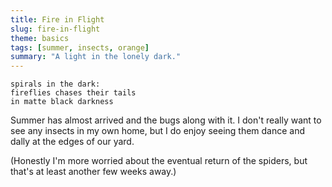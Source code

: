 ```yaml
---
title: Fire in Flight
slug: fire-in-flight
theme: basics
tags: [summer, insects, orange]
summary: "A light in the lonely dark."
---
```


```
spirals in the dark:
fireflies chases their tails
in matte black darkness
```

Summer has almost arrived and the bugs along with it.
I don't really want to see any insects in my own home, but I do enjoy seeing them dance and dally at the edges of our yard.

(Honestly I'm more worried about the eventual return of the spiders, but that's at least another few weeks away.)

